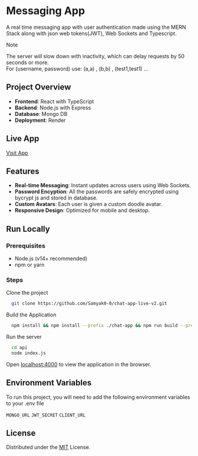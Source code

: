 
# Messaging App

A real time messaging app with user authentication made using the MERN Stack along with json web tokens(JWT), Web Sockets and Typescript.

> [!NOTE]
> The server will slow down with inactivity, which can delay requests by 50 seconds or more.<br>
> For (username, password) use:  (a,a) , (b,b) , (test1,test1) ...

## Project Overview

- **Frontend**: React with TypeScript
- **Backend**: Node.js with Express
- **Database**: Mongo DB
- **Deployment**: Render



## Live App

[Visit App](https://chat-app-live-v2.onrender.com)


## Features

- **Real-time Messaging**: Instant updates across users using Web Sockets.
- **Password Encyption**: All the passwords are safely encrypted using bycrypt js and stored in database.
- **Custom Avatars**: Each user is given a custom doodle avatar.
- **Responsive Design**: Optimized for mobile and desktop.

## Run Locally

### Prerequisites

- Node.js (v14+ recommended)
- npm or yarn

### Steps

Clone the project

```bash
  git clone https://github.com/Samyak0-0/chat-app-live-v2.git
```

Build the Application

```bash
  npm install && npm install --prefix ./chat-app && npm run build --prefix ./chat-app
```

Run the server

```bash
  cd api
  node index.js
```

Open [localhost:4000](http://localhost:4000) to view the application in the browser.


## Environment Variables

To run this project, you will need to add the following environment variables to your .env file

`MONGO_URL`
`JWT_SECRET`
`CLIENT_URL`


## License

Distributed under the [MIT](https://choosealicense.com/licenses/mit/) License. 
